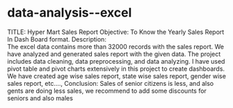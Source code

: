 # data-analysis--excel
TITLE: Hyper Mart Sales Report
Objective:  To Know the Yearly Sales Report In Dash Board format.
Description:  
       The excel data contains more than 32000 records with the sales report. We have analyzed and generated sales report with the given data. The project includes data cleaning, data preprocessing, and data analyzing. I have used pivot table and pivot charts extensively in this project to create dashboards. We have created age wise sales report, state wise sales report, gender wise sales report, etc….,
Conclusion: Sales of senior citizens is less, and also gents are doing less sales, we recommend to add some discounts for seniors and also males
